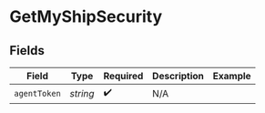 # GetMyShipSecurity


## Fields

| Field              | Type               | Required           | Description        | Example            |
| ------------------ | ------------------ | ------------------ | ------------------ | ------------------ |
| `agentToken`       | *string*           | :heavy_check_mark: | N/A                |                    |